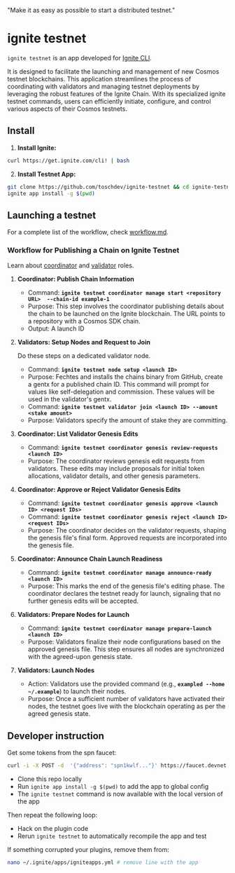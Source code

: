 "Make it as easy as possible to start a distributed testnet."

# ignite testnet

`ignite testnet` is an app developed for [Ignite CLI](https://github.com/ignite/cli).

It is designed to facilitate the launching and management of new Cosmos testnet blockchains. This application streamlines the process of coordinating with validators and managing testnet deployments by leveraging the robust features of the Ignite Chain. With its specialized ignite testnet commands, users can efficiently initiate, configure, and control various aspects of their Cosmos testnets.

## Install

1. **Install Ignite:**
```bash
curl https://get.ignite.com/cli! | bash
```


2. **Install Testnet App:**
```bash
git clone https://github.com/toschdev/ignite-testnet && cd ignite-testnet
ignite app install -g $(pwd)
```

## Launching a testnet

For a complete list of the workflow, check [workflow.md](./workflow.md).

### **Workflow for Publishing a Chain on Ignite Testnet**

Learn about [coordinator](./coordinator.md) and [validator](./validator.md) roles.

1. **Coordinator: Publish Chain Information**
    - Command: **`ignite testnet coordinator manage start <repository URL>  --chain-id example-1`**
    - Purpose: This step involves the coordinator publishing details about the chain to be launched on the Ignite blockchain. The URL points to a repository with a Cosmos SDK chain.
    - Output: A launch ID
1. **Validators: Setup Nodes and Request to Join**
   
   Do these steps on a dedicated validator node.
    - Command: **`ignite testnet node setup <launch ID>`**
    - Purpose: Fechtes and installs the chains binary from GitHub, create a gentx for a published chain ID. This command will prompt for values like self-delegation and commission. These values will be used in the validator's gentx.
    - Command: **`ignite testnet validator join <launch ID> --amount <stake amount>`**
    - Purpose: Validators specify the amount of stake they are committing.
2. **Coordinator: List Validator Genesis Edits**
    - Command: **`ignite testnet coordinator genesis review-requests <launch ID>`**
    - Purpose: The coordinator reviews genesis edit requests from validators. These edits may include proposals for initial token allocations, validator details, and other genesis parameters. 
3. **Coordinator: Approve or Reject Validator Genesis Edits**   
    - Command: **`ignite testnet coordinator genesis approve <launch ID> <request IDs>`**
    - Command: **`ignite testnet coordinator genesis reject <launch ID> <request IDs>`**
    - Purpose: The coordinator decides on the validator requests, shaping the genesis file's final form. Approved requests are incorporated into the genesis file.
4. **Coordinator: Announce Chain Launch Readiness**  
    - Command: **`ignite testnet coordinator manage announce-ready <launch ID>`**
    - Purpose: This marks the end of the genesis file's editing phase. The coordinator declares the testnet ready for launch, signaling that no further genesis edits will be accepted.
5. **Validators: Prepare Nodes for Launch**
    - Command: **`ignite testnet coordinator manage prepare-launch <launch ID>`**
    - Purpose: Validators finalize their node configurations based on the approved genesis file. This step ensures all nodes are synchronized with the agreed-upon genesis state.
6. **Validators: Launch Nodes**
    - Action: Validators use the provided command (e.g., **`exampled --home ~/.example`**) to launch their nodes.
    - Purpose: Once a sufficient number of validators have activated their nodes, the testnet goes live with the blockchain operating as per the agreed genesis state.

## Developer instruction

Get some tokens from the spn faucet:

```bash
curl -i -X POST -d  '{"address": "spn1kwlf..."}' https://faucet.devnet.ignite.com
```

- Clone this repo locally
- Run `ignite app install -g $(pwd)` to add the app to global config
- The `ignite testnet` command is now available with the local version of the app

Then repeat the following loop:

- Hack on the plugin code
- Rerun `ignite testnet` to automatically recompile the app and test

If something corrupted your plugins, remove them from:

```bash
nano ~/.ignite/apps/igniteapps.yml # remove line with the app
```